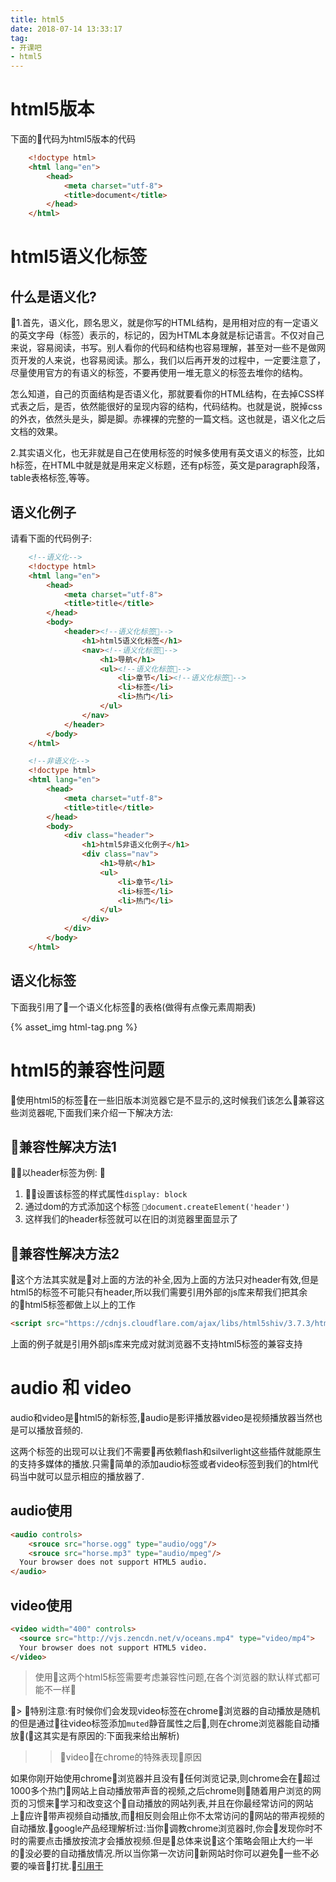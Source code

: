 ```yaml
---
title: html5
date: 2018-07-14 13:33:17
tag: 
- 开课吧
- html5
---
```

# html5版本

下面的代码为html5版本的代码
```html 
    <!doctype html>
    <html lang="en">
        <head>
            <meta charset="utf-8">
            <title>document</title>
        </head>
    </html>
```

# html5语义化标签
## 什么是语义化?
1.首先，语义化，顾名思义，就是你写的HTML结构，是用相对应的有一定语义的英文字母（标签）表示的，标记的，因为HTML本身就是标记语言。不仅对自己来说，容易阅读，书写。别人看你的代码和结构也容易理解，甚至对一些不是做网页开发的人来说，也容易阅读。那么，我们以后再开发的过程中，一定要注意了，尽量使用官方的有语义的标签，不要再使用一堆无意义的标签去堆你的结构。

怎么知道，自己的页面结构是否语义化，那就要看你的HTML结构，在去掉CSS样式表之后，是否，依然能很好的呈现内容的结构，代码结构。也就是说，脱掉css的外衣，依然头是头，脚是脚。赤裸裸的完整的一篇文档。这也就是，语义化之后文档的效果。

2.其实语义化，也无非就是自己在使用标签的时候多使用有英文语义的标签，比如h标签，在HTML中就是就是用来定义标题，还有p标签，英文是paragraph段落，table表格标签,等等。

## 语义化例子
请看下面的代码例子:
```html
    <!--语义化-->
    <!doctype html>
    <html lang="en">
        <head>
            <meta charset="utf-8">
            <title>title</title>
        </head>
        <body>
            <header><!--语义化标签-->
                <h1>html5语义化标签</h1>
                <nav><!--语义化标签-->
                    <h1>导航</h1>
                    <ul><!--语义化标签-->
                        <li>章节</li><!--语义化标签-->
                        <li>标签</li>
                        <li>热门</li>
                    </ul>
                </nav>
            </header>
        </body>    
    </html>
```

```html
    <!--非语义化-->
    <!doctype html>
    <html lang="en">
        <head>
            <meta charset="utf-8">
            <title>title</title>
        </head>
        <body>
            <div class="header">
                <h1>html5非语义化例子</h1>
                <div class="nav">
                    <h1>导航</h1>
                    <ul>
                        <li>章节</li>
                        <li>标签</li>
                        <li>热门</li>
                    </ul>
                </div>
            </div>
        </body>    
    </html>
```
## 语义化标签
下面我引用了一个语义化标签的表格(做得有点像元素周期表)

{% asset_img html-tag.png %}

# html5的兼容性问题

使用html5的标签在一些旧版本浏览器它是不显示的,这时候我们该怎么兼容这些浏览器呢,下面我们来介绍一下解决方法:

## 兼容性解决方法1
以header标签为例:

1. 设置该标签的样式属性`display: block`
2. 通过dom的方式添加这个标签 `document.createElement('header')`  
3. 这样我们的header标签就可以在旧的浏览器里面显示了

## 兼容性解决方法2

这个方法其实就是对上面的方法的补全,因为上面的方法只对header有效,但是html5的标签不可能只有header,所以我们需要引用外部的js库来帮我们把其余的html5标签都做上以上的工作

```html
<script src="https://cdnjs.cloudflare.com/ajax/libs/html5shiv/3.7.3/html5shiv.js"></script>
```

上面的例子就是引用外部js库来完成对就浏览器不支持html5标签的兼容支持

# audio 和 video
audio和video是html5的新标签,audio是影评播放器video是视频播放器当然也是可以播放音频的.

这两个标签的出现可以让我们不需要再依赖flash和silverlight这些插件就能原生的支持多媒体的播放.只需简单的添加audio标签或者video标签到我们的html代码当中就可以显示相应的播放器了.

## audio使用
```html 
<audio controls>
    <srouce src="horse.ogg" type="audio/ogg"/>
    <srouce src="horse.mp3" type="audio/mpeg"/>
  Your browser does not support HTML5 audio.
</audio>
```

## video使用
```html 
<video width="400" controls>
  <source src="http://vjs.zencdn.net/v/oceans.mp4" type="video/mp4">
  Your browser does not support HTML5 video.
</video>
```
> 使用这两个html5标签需要考虑兼容性问题,在各个浏览器的默认样式都可能不一样

> 特别注意:有时候你们会发现video标签在chrome浏览器的自动播放是随机的但是通过往video标签添加`muted`静音属性之后,则在chrome浏览器能自动播放(这其实是有原因的:下面我来给出解析)

>> video在chrome的特殊表现原因

如果你刚开始使用chrome浏览器并且没有任何浏览记录,则chrome会在超过1000多个热门网站上自动播放带声音的视频,之后chrome则随着用户浏览的网页的习惯来学习和改变这个自动播放的网站列表,并且在你最经常访问的网站上应许带声视频自动播放,而相反则会阻止你不太常访问的网站的带声视频的自动播放.google产品经理解析过:当你调教chrome浏览器时,你会发现你时不时的需要点击播放按流才会播放视频.但是总体来说这个策略会阻止大约一半的没必要的自动播放情况.所以当你第一次访问新网站时你可以避免一些不必要的噪音打扰.[引用于](https://www.theverge.com/2018/5/3/17251104/google-chrome-66-autoplay-sound-videos-mute)

